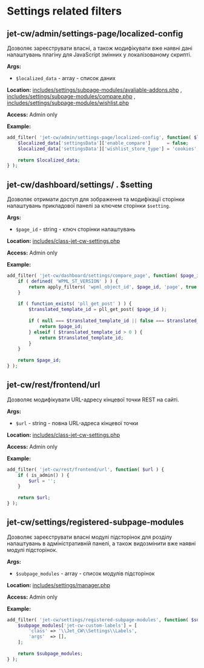 # Settings related filters

## jet-cw/admin/settings-page/localized-config

Дозволяє зареєструвати власні, а також модифікувати вже наявні дані налаштувань плагіну для JavaScript змінних у
локалізованому скрипті.

**Args:**

- `$localized_data` - array - список даних

**Location:**
<a href="https://github.com/ZemezLab/jet-compare-wishlist/blob/master/includes/settings/subpage-modules/avaliable-addons.php">
includes/settings/subpage-modules/avaliable-addons.php</a>
, <a href="https://github.com/ZemezLab/jet-compare-wishlist/blob/master/includes/settings/subpage-modules/compare.php">
includes/settings/subpage-modules/compare.php</a>
, <a href="https://github.com/ZemezLab/jet-compare-wishlist/blob/master/includes/settings/subpage-modules/wishlist.php">
includes/settings/subpage-modules/wishlist.php</a>

**Access:**
Admin only

**Example:**

```php
add_filter( 'jet-cw/admin/settings-page/localized-config', function( $localized_data ) {
    $localized_data['settingsData']['enable_compare']      = false;
    $localized_data['settingsData']['wishlist_store_type'] = 'cookies';
    
    return $localized_data;
} );
```

## jet-cw/dashboard/settings/ . $setting

Дозволяє отримати доступ для зображення та модифікації сторінки налаштувань прикладової панелі за ключем
сторінки `$setting`.

**Args:**

- `$page_id` - string - ключ сторінки налаштувань

**Location:**
<a href="https://github.com/ZemezLab/jet-compare-wishlist/blob/master/includes/class-jet-cw-settings.php">
includes/class-jet-cw-settings.php</a>

**Access:**
Admin only

**Example:**

```php
add_filter( 'jet-cw/dashboard/settings/compare_page', function( $page_id ) {
    if ( defined( 'WPML_ST_VERSION' ) ) {
        return apply_filters( 'wpml_object_id', $page_id, 'page', true );
    }
    
    if ( function_exists( 'pll_get_post' ) ) {
        $translated_template_id = pll_get_post( $page_id );
        
        if ( null === $translated_template_id || false === $translated_template_id ) {
            return $page_id;
        } elseif ( $translated_template_id > 0 ) {
            return $translated_template_id;
        }
    }
    
    return $page_id;
} );
```

## jet-cw/rest/frontend/url

Дозволяє модифікувати URL-адресу кінцевої точки REST на сайті.

**Args:**

- `$url` - string - повна URL-адреса кінцевої точки

**Location:**
<a href="https://github.com/ZemezLab/jet-compare-wishlist/blob/master/includes/class-jet-cw-settings.php">
includes/class-jet-cw-settings.php</a>

**Access:**
Admin only

**Example:**

```php
add_filter( 'jet-cw/rest/frontend/url', function( $url ) {
    if ( is_admin() ) {
        $url = '';
    }
	
    return $url;
} );
```

## jet-cw/settings/registered-subpage-modules

Дозволяє зареєструвати власні модулі підсторінок для розділу налаштувань в адміністративній панелі, а також видозмінити
вже наявні модулі підсторінок.

**Args:**

- `$subpage_modules` - array - список модулів підсторінок

**Location:**
<a href="https://github.com/ZemezLab/jet-compare-wishlist/blob/master/includes/settings/manager.php">
includes/settings/manager.php</a>

**Access:**
Admin only

**Example:**

```php
add_filter( 'jet-cw/settings/registered-subpage-modules', function( $subpage_modules ) {
    $subpage_modules['jet-cw-custom-labels'] = [
        'class' => '\\Jet_CW\\Settings\\Labels',
        'args'  => [],
    ];
	
    return $subpage_modules;
} );
```
